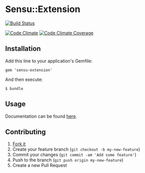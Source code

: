 # Sensu::Extension

[![Build Status](https://travis-ci.org/sensu/sensu-extension.svg?branch=master)](https://travis-ci.org/sensu/sensu-extension)

[![Code Climate](https://codeclimate.com/github/sensu/sensu-extension.png)](https://codeclimate.com/github/sensu/sensu-extension)
[![Code Climate Coverage](https://codeclimate.com/github/sensu/sensu-extension/coverage.png)](https://codeclimate.com/github/sensu/sensu-extension)

## Installation

Add this line to your application's Gemfile:

    gem 'sensu-extension'

And then execute:

    $ bundle

## Usage

Documentation can be found [here](http://rubydoc.info/github/sensu/sensu-extension/Sensu/Extension).

## Contributing

1. [Fork it](https://github.com/sensu/sensu-extension/fork)
2. Create your feature branch (`git checkout -b my-new-feature`)
3. Commit your changes (`git commit -am 'Add some feature'`)
4. Push to the branch (`git push origin my-new-feature`)
5. Create a new Pull Request
